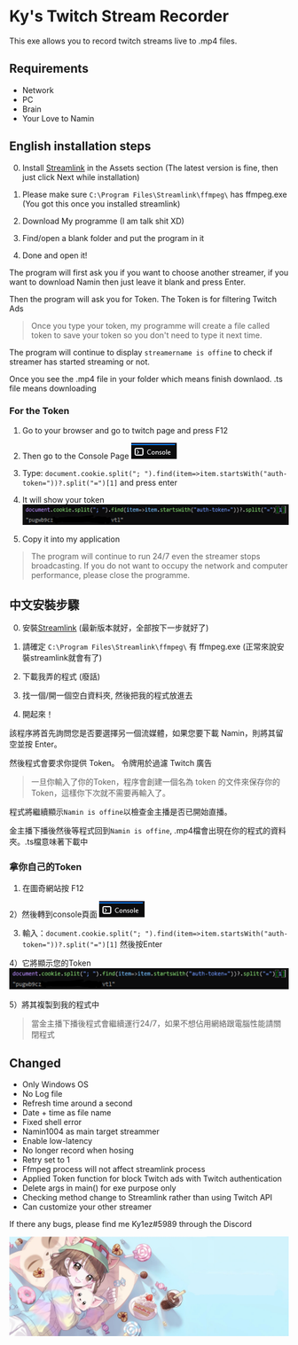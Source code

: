 # Ky's Twitch Stream Recorder
This exe allows you to record twitch streams live to .mp4 files.
## Requirements
- Network
- PC
- Brain
- Your Love to Namin
## English installation steps
0) Install [Streamlink](https://github.com/streamlink/windows-builds/releases) in the Assets section
(The latest version is fine, then just click Next while installation)

1) Please make sure `C:\Program Files\Streamlink\ffmpeg\` has ffmpeg.exe (You got this once you installed streamlink)

2) Download My programme (I am talk shit XD)

3) Find/open a blank folder and put the program in it

4) Done and open it!

The program will first ask you if you want to choose another streamer, if you want to download Namin then just leave it blank and press Enter.

Then the program will ask you for Token. The Token is for filtering Twitch Ads

>Once you type your token, my programme will create a file called token to save your token so you don't need to type it next time. 

The program will continue to display `streamername is offine` to check if streamer has started streaming or not.

Once you see the .mp4 file in your folder which means finish downlaod. .ts file means downloading
### For the Token
1) Go to your browser and go to twitch page and press F12

2) Then go to the Console Page
![console](console.png)

3) Type: `document.cookie.split("; ").find(item=>item.startsWith("auth-token="))?.split("=")[1]` and press enter

4) It will show your token
![token](token.png)

5) Copy it into my application

> The program will continue to run 24/7 even the streamer stops broadcasting. If you do not want to occupy the network and computer performance, please close the programme.



## 中文安裝步驟
0) 安裝[Streamlink](https://github.com/streamlink/windows-builds/releases) (最新版本就好，全部按下一步就好了)

1) 請確定 `C:\Program Files\Streamlink\ffmpeg\` 有 ffmpeg.exe (正常來說安裝streamlink就會有了)

2) 下載我弄的程式 (廢話)

3) 找一個/開一個空白資料夾, 然後把我的程式放進去

4) 開起來！

該程序將首先詢問您是否要選擇另一個流媒體，如果您要下載 Namin，則將其留空並按 Enter。

然後程式會要求你提供 Token。 令牌用於過濾 Twitch 廣告

>一旦你輸入了你的Token，程序會創建一個名為 token 的文件來保存你的Token，這樣你下次就不需要再輸入了。

程式將繼續顯示`Namin is offine`以檢查金主播是否已開始直播。

金主播下播後然後等程式回到`Namin is offine`, .mp4檔會出現在你的程式的資料夾。.ts檔意味著下載中

### 拿你自己的Token
1) 在圖奇網站按 F12

2）然後轉到console頁面
![console](console.png)

3) 輸入：`document.cookie.split("; ").find(item=>item.startsWith("auth-token="))?.split("=")[1]` 然後按Enter

4）它將顯示您的Token
![token](token.png)

5）將其複製到我的程式中

> 當金主播下播後程式會繼續運行24/7，如果不想佔用網絡跟電腦性能請關閉程式


## Changed
- Only Windows OS
- No Log file
- Refresh time around a second
- Date + time as file name
- Fixed shell error
- Namin1004 as main target streammer
- Enable low-latency
- No longer record when hosing
- Retry set to 1 
- Ffmpeg process will not affect streamlink process
- Applied Token function for block Twitch ads with Twitch authentication 
- Delete args in main() for exe purpose only
- Checking method change to Streamlink rather than using Twitch API
- Can customize your other streamer

If there any bugs, please find me Ky1ez#5989 through the Discord 

[![namin banner](banner.jpg)](https://marpple.shop/en/namin?page=0)